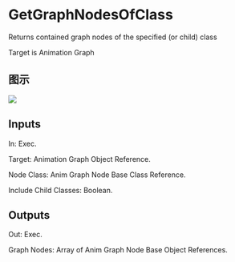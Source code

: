 # GetGraphNodesOfClass

Returns contained graph nodes of the specified (or child) class

Target is Animation Graph

## 图示

![]($-20221218-17540316.png)

## Inputs

In: Exec.

Target: Animation Graph Object Reference.

Node Class: Anim Graph Node Base Class Reference.

Include Child Classes: Boolean.  

## Outputs

Out: Exec.

Graph Nodes: Array of Anim Graph Node Base Object References.

